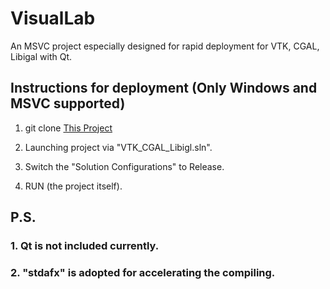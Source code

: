 # VisualLab
An MSVC project especially designed for rapid deployment for VTK, CGAL, Libigal with Qt.

## Instructions for deployment (Only Windows and MSVC supported)

1. git clone [This Project](../../)

2. Launching project via "VTK_CGAL_Libigl.sln".
3. Switch the "Solution Configurations" to Release.
4. RUN (the project itself).

## P.S.

### 1. Qt is not included currently.

### 2. "stdafx" is adopted for accelerating the compiling.

